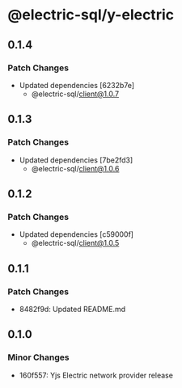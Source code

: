 # @electric-sql/y-electric

## 0.1.4

### Patch Changes

- Updated dependencies [6232b7e]
  - @electric-sql/client@1.0.7

## 0.1.3

### Patch Changes

- Updated dependencies [7be2fd3]
  - @electric-sql/client@1.0.6

## 0.1.2

### Patch Changes

- Updated dependencies [c59000f]
  - @electric-sql/client@1.0.5

## 0.1.1

### Patch Changes

- 8482f9d: Updated README.md

## 0.1.0

### Minor Changes

- 160f557: Yjs Electric network provider release
